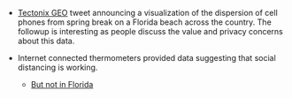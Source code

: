 * [Tectonix GEO](https://twitter.com/TectonixGEO/status/1242628347034767361) tweet announcing a visualization of the dispersion of cell phones from spring break on a Florida beach across the country. The followup is interesting as people discuss the value and privacy concerns about this data.

* Internet connected thermometers provided data suggesting that social distancing is working.
  - [But not in Florida](https://www.miamiherald.com/news/coronavirus/article241372271.html)
